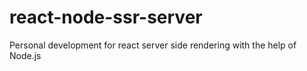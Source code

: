 # react-node-ssr-server
Personal development for react server side rendering with the help of Node.js
